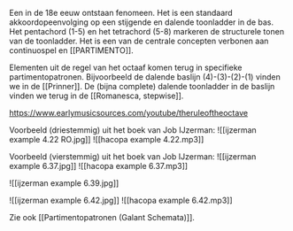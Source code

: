 Een in de 18e eeuw ontstaan fenomeen. Het is een standaard akkoordopeenvolging op een stijgende en dalende toonladder in de bas. Het pentachord (1-5) en het tetrachord (5-8) markeren de structurele tonen van de toonladder. Het is een van de centrale concepten verbonen aan continuospel en [[PARTIMENTO]]. 

Elementen uit de regel van het octaaf komen terug in specifieke partimentopatronen. Bijvoorbeeld de dalende baslijn (4)-(3)-(2)-(1) vinden we in de [[Prinner]]. De (bijna complete) dalende toonladder in de baslijn vinden we terug in de [[Romanesca, stepwise]]. 


https://www.earlymusicsources.com/youtube/theruleoftheoctave

Voorbeeld (driestemmig) uit het boek van Job IJzerman:
![[ijzerman example 4.22 RO.jpg]]
![[hacopa example 4.22.mp3]]

Voorbeeld (vierstemmig) uit het boek van Job IJzerman:
![[ijzerman example 6.37.jpg]]
![[hacopa example 6.37.mp3]]

![[ijzerman example 6.39.jpg]]


![[ijzerman example 6.42.jpg]]
![[hacopa example 6.42.mp3]]

Zie ook [[Partimentopatronen (Galant Schemata)]].